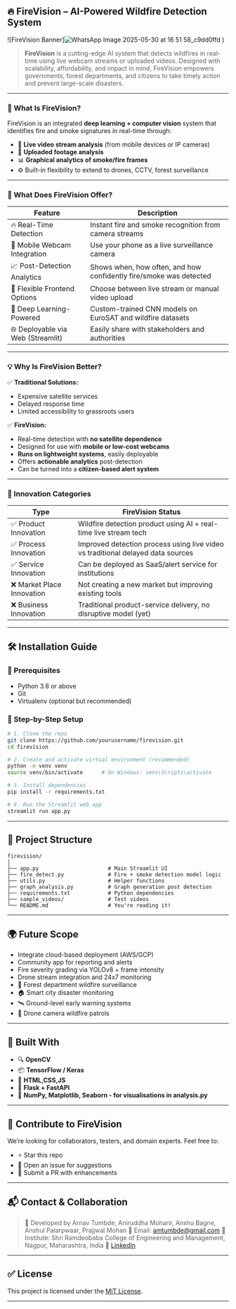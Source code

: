 ## 🔥 FireVision – AI-Powered Wildfire Detection System

![FireVision Banner]![WhatsApp Image 2025-05-30 at 16 51 58_c9dd0ffd](https://github.com/user-attachments/assets/3e4efa48-dbd1-4b7f-a3d0-0121a6a84e84)
) <!-- Optional: add a banner image -->

> **FireVision** is a cutting-edge AI system that detects wildfires in real-time using live webcam streams or uploaded videos. Designed with scalability, affordability, and impact in mind, FireVision empowers governments, forest departments, and citizens to take timely action and prevent large-scale disasters.

---

### 🧠 What Is FireVision?

FireVision is an integrated **deep learning + computer vision** system that identifies fire and smoke signatures in real-time through:

* 🔴 **Live video stream analysis** (from mobile devices or IP cameras)
* 🔁 **Uploaded footage analysis**
* 📊 **Graphical analytics of smoke/fire frames**
* ⚙️ Built-in flexibility to extend to drones, CCTV, forest surveillance

---

### 🚀 What Does FireVision Offer?

| Feature                           | Description                                                        |
| --------------------------------- | ------------------------------------------------------------------ |
| 🔥 Real-Time Detection            | Instant fire and smoke recognition from camera streams             |
| 📱 Mobile Webcam Integration      | Use your phone as a live surveillance camera                       |
| 📈 Post-Detection Analytics       | Shows when, how often, and how confidently fire/smoke was detected |
| 🎯 Flexible Frontend Options      | Choose between live stream or manual video upload                  |
| 🧠 Deep Learning-Powered          | Custom-trained CNN models on EuroSAT and wildfire datasets         |
| 🌐 Deployable via Web (Streamlit) | Easily share with stakeholders and authorities                     |

---

### 💡 Why Is FireVision Better?

✅ **Traditional Solutions:**

* Expensive satellite services
* Delayed response time
* Limited accessibility to grassroots users

✅ **FireVision:**

* Real-time detection with **no satellite dependence**
* Designed for use with **mobile or low-cost webcams**
* **Runs on lightweight systems**, easily deployable
* Offers **actionable analytics** post-detection
* Can be turned into a **citizen-based alert system**

---

### 🧪 Innovation Categories

| Type                      | FireVision Status                                                               |
| ------------------------- | ------------------------------------------------------------------------------- |
| ✅ Product Innovation      | Wildfire detection product using AI + real-time live stream tech                |
| ✅ Process Innovation      | Improved detection process using live video vs traditional delayed data sources |
| ✅ Service Innovation      | Can be deployed as SaaS/alert service for institutions                          |
| ❌ Market Place Innovation | Not creating a new market but improving existing tools                          |
| ❌ Business Innovation     | Traditional product-service delivery, no disruptive model (yet)                 |

---

## 🛠️ Installation Guide

### 📌 Prerequisites

* Python 3.8 or above
* Git
* Virtualenv (optional but recommended)

### 📁 Step-by-Step Setup

```bash
# 1. Clone the repo
git clone https://github.com/yourusername/firevision.git
cd firevision

# 2. Create and activate virtual environment (recommended)
python -m venv venv
source venv/bin/activate      # On Windows: venv\Scripts\activate

# 3. Install dependencies
pip install -r requirements.txt

# 4. Run the Streamlit web app
streamlit run app.py
```

---

## 🧪 Project Structure

```
firevision/
│
├── app.py                      # Main Streamlit UI
├── fire_detect.py              # Fire + smoke detection model logic
├── utils.py                    # Helper functions
├── graph_analysis.py           # Graph generation post detection
├── requirements.txt            # Python dependencies
├── sample_videos/              # Test videos
└── README.md                   # You're reading it!
```

---

## 🌍 Future Scope

* Integrate cloud-based deployment (AWS/GCP)
* Community app for reporting and alerts
* Fire severity grading via YOLOv8 + frame intensity
* Drone stream integration and 24x7 monitoring
* 🌲 Forest department wildfire surveillance
* 🏠 Smart city disaster monitoring
* 🛰️ Ground-level early warning systems
* 🚁 Drone camera wildfire patrols

---

## 🧠 Built With

* 🔍 **OpenCV**
* 📦 **TensorFlow / Keras**
* 🎥 **HTML,CSS,JS**
* 🧪 **Flask + FastAPI**
* 🧰 **NumPy, Matplotlib, Seaborn - for visualisations in analysis.py**

---

## 🙌 Contribute to FireVision

We’re looking for collaborators, testers, and domain experts. Feel free to:

* ⭐ Star this repo
* 🐛 Open an issue for suggestions
* 🔧 Submit a PR with enhancements

---

## 📬 Contact & Collaboration

> 👤 Developed by Arnav Tumbde, Aniruddha Moharir, Anshu Bagne, Anshul Palarpwaar, Prajjwal Mohan
> 📧 Email: [amtumbde@gmail.com](mailto:amtumbde@gmail.com)
> 📍 Institute: Shri Ramdeobaba College of Engineering and Management, Nagpur, Maharashtra, India
> 🔗 [LinkedIn](https://linkedin.com/in/arnavtumbde)

---

## ✅ License

This project is licensed under the [MIT License](LICENSE).

---

